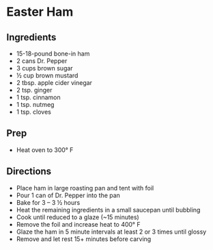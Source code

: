 # Easter Ham

## Ingredients

- 15-18-pound bone-in ham
- 2 cans Dr. Pepper
- 3 cups brown sugar
- ½ cup brown mustard
- 2 tbsp. apple cider vinegar
- 2 tsp. ginger
- 1 tsp. cinnamon
- 1 tsp. nutmeg
- 1 tsp. cloves

## Prep

- Heat oven to 300° F

## Directions

- Place ham in large roasting pan and tent with foil
- Pour 1 can of Dr. Pepper into the pan
- Bake for 3 – 3 ½ hours
- Heat the remaining ingredients in a small saucepan until bubbling
- Cook until reduced to a glaze (~15 minutes)
- Remove the foil and increase heat to 400° F
- Glaze the ham in 5 minute intervals at least 2 or 3 times until glossy
- Remove and let rest 15+ minutes before carving
